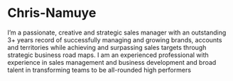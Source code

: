 # Chris-Namuye
I’m a passionate, creative and strategic sales manager with an outstanding 3+ years record of successfully managing and growing brands, accounts and territories while achieving and surpassing sales targets through strategic business road maps. I am an experienced professional with experience in sales management and business development and broad talent in transforming teams to be all-rounded high performers
